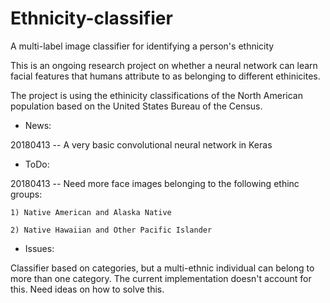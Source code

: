 # Ethnicity-classifier
A multi-label image classifier for identifying a person's ethnicity

This is an ongoing research project on whether a neural network can learn facial features that humans attribute to as belonging to different ethinicites.

The project is using the ethinicity classifications of the North American population based on the United States Bureau of the Census.

* News:

20180413 -- A very basic convolutional neural network in Keras

* ToDo:

20180413 -- Need more face images belonging to  the following ethinc groups: 

	1) Native American and Alaska Native

	2) Native Hawaiian and Other Pacific Islander 

* Issues:

Classifier based on categories, but a multi-ethnic individual can belong to more than one category. The current implementation doesn't account for this. Need ideas on how to solve this.

